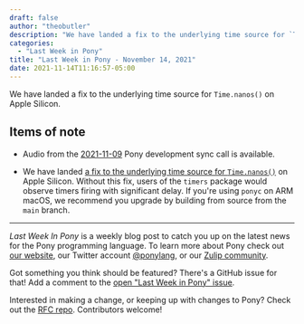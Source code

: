 ```yaml
---
draft: false
author: "theobutler"
description: "We have landed a fix to the underlying time source for `Time.nanos()` on Apple Silicon."
categories:
  - "Last Week in Pony"
title: "Last Week in Pony - November 14, 2021"
date: 2021-11-14T11:16:57-05:00
---
```


We have landed a fix to the underlying time source for `Time.nanos()` on Apple Silicon.

<!-- more -->

## Items of note

- Audio from the [2021-11-09](https://sync-recordings.ponylang.io/r/2021-11-09.m4a) Pony development sync call is available.

- We have landed [a fix to the underlying time source for `Time.nanos()`](https://github.com/ponylang/ponyc/pull/3921) on Apple Silicon. Without this fix, users of the `timers` package would observe timers firing with significant delay. If you're using `ponyc` on ARM macOS, we recommend you upgrade by building from source from the `main` branch.

---

_Last Week In Pony_ is a weekly blog post to catch you up on the latest news for the Pony programming language. To learn more about Pony check out [our website](https://ponylang.io), our Twitter account [@ponylang](https://twitter.com/ponylang), or our [Zulip community](https://ponylang.zulipchat.com).

Got something you think should be featured? There's a GitHub issue for that! Add a comment to the [open "Last Week in Pony" issue](https://github.com/ponylang/ponylang.github.io/issues?q=is%3Aissue+is%3Aopen+label%3Alast-week-in-pony).

Interested in making a change, or keeping up with changes to Pony? Check out the [RFC repo](https://github.com/ponylang/rfcs). Contributors welcome!

